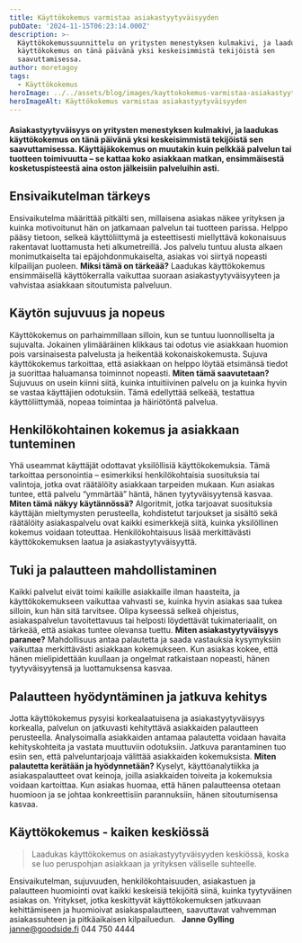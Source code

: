 ```yaml
---
title: Käyttökokemus varmistaa asiakastyytyväisyyden
pubDate: '2024-11-15T06:23:14.000Z'
description: >-
  Käyttökokemussuunnittelu on yritysten menestyksen kulmakivi, ja laadukas
  käyttökokemus on tänä päivänä yksi keskeisimmistä tekijöistä sen
  saavuttamisessa.
author: moretagoy
tags:
  - Käyttökokemus
heroImage: ../../assets/blog/images/kayttokokemus-varmistaa-asiakastyytyvaisyyden/featured.webp
heroImageAlt: Käyttökokemus varmistaa asiakastyytyväisyyden
---
```


#### Asiakastyytyväisyys on yritysten menestyksen kulmakivi, ja laadukas käyttökokemus on tänä päivänä yksi keskeisimmistä tekijöistä sen saavuttamisessa. Käyttäjäkokemus on muutakin kuin pelkkää palvelun tai tuotteen toimivuutta – se kattaa koko asiakkaan matkan, ensimmäisestä kosketuspisteestä aina oston jälkeisiin palveluihin asti.

## Ensivaikutelman tärkeys

Ensivaikutelma määrittää pitkälti sen, millaisena asiakas näkee yrityksen ja kuinka motivoitunut hän on jatkamaan palvelun tai tuotteen parissa. Helppo pääsy tietoon, selkeä käyttöliittymä ja esteettisesti miellyttävä kokonaisuus rakentavat luottamusta heti alkumetreillä. Jos palvelu tuntuu alusta alkaen monimutkaiselta tai epäjohdonmukaiselta, asiakas voi siirtyä nopeasti kilpailijan puoleen. **Miksi tämä on tärkeää?** Laadukas käyttökokemus ensimmäisellä käyttökerralla vaikuttaa suoraan asiakastyytyväisyyteen ja vahvistaa asiakkaan sitoutumista palveluun.

## Käytön sujuvuus ja nopeus

Käyttökokemus on parhaimmillaan silloin, kun se tuntuu luonnolliselta ja sujuvalta. Jokainen ylimääräinen klikkaus tai odotus vie asiakkaan huomion pois varsinaisesta palvelusta ja heikentää kokonaiskokemusta. Sujuva käyttökokemus tarkoittaa, että asiakkaan on helppo löytää etsimänsä tiedot ja suorittaa haluamansa toiminnot nopeasti. **Miten tämä saavutetaan?** Sujuvuus on usein kiinni siitä, kuinka intuitiivinen palvelu on ja kuinka hyvin se vastaa käyttäjien odotuksiin. Tämä edellyttää selkeää, testattua käyttöliittymää, nopeaa toimintaa ja häiriötöntä palvelua.

## Henkilökohtainen kokemus ja asiakkaan tunteminen

Yhä useammat käyttäjät odottavat yksilöllisiä käyttökokemuksia. Tämä tarkoittaa personointia – esimerkiksi henkilökohtaisia suosituksia tai valintoja, jotka ovat räätälöity asiakkaan tarpeiden mukaan. Kun asiakas tuntee, että palvelu “ymmärtää” häntä, hänen tyytyväisyytensä kasvaa. **Miten tämä näkyy käytännössä?** Algoritmit, jotka tarjoavat suosituksia käyttäjän mieltymysten perusteella, kohdistetut tarjoukset ja sisältö sekä räätälöity asiakaspalvelu ovat kaikki esimerkkejä siitä, kuinka yksilöllinen kokemus voidaan toteuttaa. Henkilökohtaisuus lisää merkittävästi käyttökokemuksen laatua ja asiakastyytyväisyyttä.

## Tuki ja palautteen mahdollistaminen

Kaikki palvelut eivät toimi kaikille asiakkaille ilman haasteita, ja käyttökokemukseen vaikuttaa vahvasti se, kuinka hyvin asiakas saa tukea silloin, kun hän sitä tarvitsee. Olipa kyseessä selkeä ohjeistus, asiakaspalvelun tavoitettavuus tai helposti löydettävät tukimateriaalit, on tärkeää, että asiakas tuntee olevansa tuettu. **Miten asiakastyytyväisyys paranee?** Mahdollisuus antaa palautetta ja saada vastauksia kysymyksiin vaikuttaa merkittävästi asiakkaan kokemukseen. Kun asiakas kokee, että hänen mielipidettään kuullaan ja ongelmat ratkaistaan nopeasti, hänen tyytyväisyytensä ja luottamuksensa kasvaa.

## Palautteen hyödyntäminen ja jatkuva kehitys

Jotta käyttökokemus pysyisi korkealaatuisena ja asiakastyytyväisyys korkealla, palvelun on jatkuvasti kehityttävä asiakkaiden palautteen perusteella. Analysoimalla asiakkaiden antamaa palautetta voidaan havaita kehityskohteita ja vastata muuttuviin odotuksiin. Jatkuva parantaminen tuo esiin sen, että palveluntarjoaja välittää asiakkaiden kokemuksista. **Miten palautetta kerätään ja hyödynnetään?** Kyselyt, käyttöanalytiikka ja asiakaspalautteet ovat keinoja, joilla asiakkaiden toiveita ja kokemuksia voidaan kartoittaa. Kun asiakas huomaa, että hänen palautteensa otetaan huomioon ja se johtaa konkreettisiin parannuksiin, hänen sitoutumisensa kasvaa.

## Käyttökokemus - kaiken keskiössä

> Laadukas käyttökokemus on asiakastyytyväisyyden keskiössä, koska se luo peruspohjan asiakkaan ja yrityksen väliselle suhteelle.

Ensivaikutelman, sujuvuuden, henkilökohtaisuuden, asiakastuen ja palautteen huomiointi ovat kaikki keskeisiä tekijöitä siinä, kuinka tyytyväinen asiakas on. Yritykset, jotka keskittyvät käyttökokemuksen jatkuvaan kehittämiseen ja huomioivat asiakaspalautteen, saavuttavat vahvemman asiakassuhteen ja pitkäaikaisen kilpailuedun.   **Janne Gylling** janne@goodside.fi 044 750 4444
